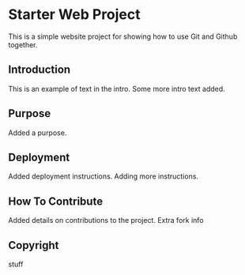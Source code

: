 # Starter Web Project

This is a simple website project for showing how to use Git and Github together.

## Introduction

This is an example of text in the intro. Some more intro text added.

## Purpose

Added a purpose.

## Deployment

Added deployment instructions.
Adding more instructions.

## How To Contribute

Added details on contributions to the project.
Extra fork info

## Copyright
stuff